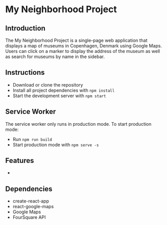 ﻿# My Neighborhood Project

## Introduction

The My Neighborhood Project is a single-page web application that displays a map of museums in Copenhagen, Denmark using Google Maps. Users can click on a marker to display the address of the museum as well as search for museums by name in the sidebar.

## Instructions
- Download or clone the repository
- Install all project dependencies with `npm install`
- Start the development server with `npm start`

## Service Worker 
The service worker only runs in production mode. To start production mode:
- Run `npm run build`
- Start production mode with `npm serve -s`

## Features 
- 

## Dependencies
- create-react-app 
- react-google-maps
- Google Maps 
- FourSquare API 